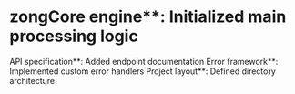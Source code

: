 # zongCore engine**: Initialized main processing logic
API specification**: Added endpoint documentation
Error framework**: Implemented custom error handlers
Project layout**: Defined directory architecture
